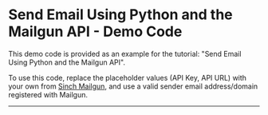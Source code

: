 # Send Email Using Python and the Mailgun API - Demo Code

This demo code is provided as an example for the tutorial: "Send Email Using Python and the Mailgun API".

To use this code, replace the placeholder values (API Key, API URL) with your own from [Sinch Mailgun](https://www.mailgun.com/), and use a valid sender email address/domain registered with Mailgun.

---


